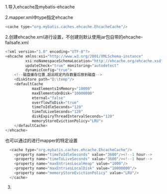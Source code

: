 1.导入ehcache及mybatis-ehcache

2.mapper.xml中type指定ehcache

```javascript
<cache type="org.mybatis.caches.ehcache.EhcacheCache"/>
```

2.创建ehcache.xml进行设置，不创建则默认使用jar包自带的ehcache-failsafe.xml

```javascript
<?xml version="1.0" encoding="UTF-8"?>
<ehcache xmlns:xsi="http://www.w3.org/2001/XMLSchema-instance"
         xsi:noNamespaceSchemaLocation="http://ehcache.org/ehcache.xsd"
         updateCheck="true" monitoring="autodetect"
         dynamicConfig="true">
    <!--磁盘缓存位置,超出规定内存数量后放到磁盘-->
    <diskStore path="D:\temp"/>
    <defaultCache
            maxElementsInMemory="10000"
            maxElementsOnDisk="10000000"
            eternal="false"
            overflowToDisk="true"
            timeToIdleSeconds="120"
            timeToLiveSeconds="120"
            diskExpiryThreadIntervalSeconds="120"
            memoryStoreEvictionPolicy="LRU">
    </defaultCache>
</ehcache>
```

也可以通过<cache>的<property>进行mapper的特定设置

```javascript
  <cache type="org.mybatis.caches.ehcache.EhcacheCache"/>
    <property name="timeToIdleSeconds" value="3600"/><!--1 hour-->
    <property name="timeToLiveSeconds" value="3600"/><!--1 hour-->
    <property name="maxEntriesLocalHeap" value="1000"/>
    <property name="maxEntriesLocalDisk" value="10000000"/>
    <property name="memoryStoreEvictionPolicy" value="LRU"/>
  </cache>
```

3.